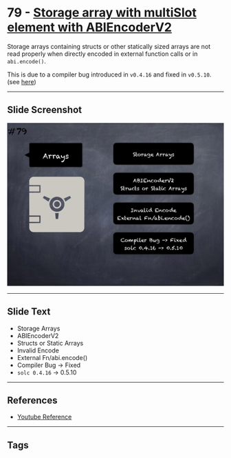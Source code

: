 # 79 - [Storage array with multiSlot element with ABIEncoderV2](Storage%20array%20with%20multiSlot%20element%20with%20ABIEncoderV2.md)
Storage arrays containing structs or other statically sized arrays are not read properly when directly encoded in external function calls or in `abi.encode()`. 

This is due to a compiler bug introduced in `v0.4.16` and fixed in `v0.5.10`. (see [here](https://docs.soliditylang.org/en/v0.8.9/bugs.html))

___
## Slide Screenshot
![079.png](../../images/4.Pitfalls%20and%20Best%20Practices%20101/079.png)
___
## Slide Text
- Storage Arrays
- ABIEncoderV2
- Structs or Static Arrays
- Invalid Encode
- External Fn/abi.encode()
- Compiler Bug -> Fixed
- `solc 0.4.16` -> 0.5.10
___
## References
- [Youtube Reference](https://youtu.be/byA3MLLiKMM?t=1361)
___
## Tags